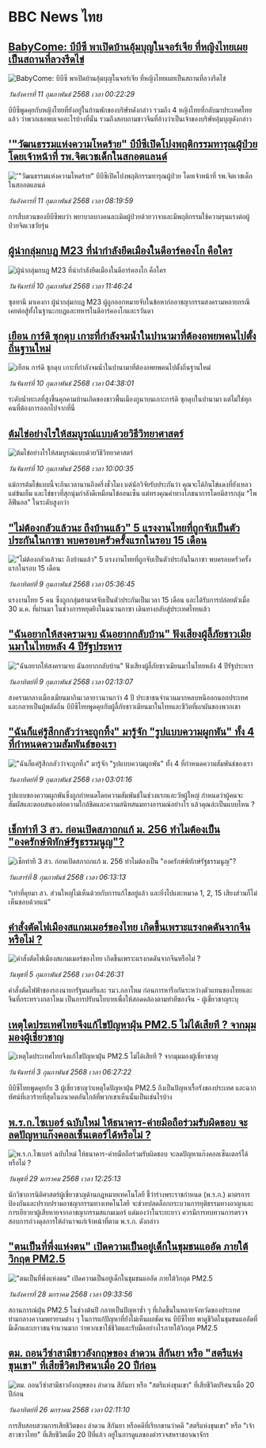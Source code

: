 # BBC News ไทย## [BabyCome: บีบีซี พาเปิดบ้านอุ้มบุญในจอร์เจีย ที่หญิงไทยเผยเป็นสถานที่ลวงรีดไข่](https://www.bbc.com/thai/articles/ce3ne0y6l39o?at_campaign=githubrss)![BabyCome: บีบีซี พาเปิดบ้านอุ้มบุญในจอร์เจีย ที่หญิงไทยเผยเป็นสถานที่ลวงรีดไข่](https://ichef.bbci.co.uk/ace/standard/240/cpsprodpb/111e/live/892f87d0-e79d-11ef-bd1b-d536627785f2.jpg)_วันอังคารที่ 11 กุมภาพันธ์ 2568 เวลา 00:22:29_บีบีซีพูดคุยกับหญิงไทยที่ยังอยู่ในบ้านพักของบริษัทดังกล่าว รวมถึง 4 หญิงไทยที่กลับมาประเทศไทยแล้ว ว่าพวกเธอพบเจออะไรบ้างที่นั่น รวมถึงสอบถามชาวจีนที่อ้างว่าเป็นเจ้าของบริษัทอุ้มบุญดังกล่าว## ['"วัฒนธรรมแห่งความโหดร้าย" บีบีซีเปิดโปงพฤติกรรมทารุณผู้ป่วย โดยเจ้าหน้าที่ รพ.จิตเวชเด็กในสกอตแลนด์](https://www.bbc.com/thai/articles/cly982d0nn8o?at_campaign=githubrss)!['"วัฒนธรรมแห่งความโหดร้าย" บีบีซีเปิดโปงพฤติกรรมทารุณผู้ป่วย โดยเจ้าหน้าที่ รพ.จิตเวชเด็กในสกอตแลนด์](https://ichef.bbci.co.uk/ace/standard/240/cpsprodpb/697d/live/99085a60-e49b-11ef-a819-277e390a7a08.jpg)_วันอังคารที่ 11 กุมภาพันธ์ 2568 เวลา 08:19:59_การสืบสวนของบีบีซีพบว่า พยาบาลบางคนละเมิดผู้ป่วยด้วยวาจาและมีพฤติกรรมใช้ความรุนแรงต่อผู้ป่วยจิตเวชวัยรุ่น## [ผู้นำกลุ่มกบฏ M23 ที่นำกำลังยึดเมืองในดีอาร์คองโก คือใคร ](https://www.bbc.com/thai/articles/c4gz4zj7dzpo?at_campaign=githubrss)![ผู้นำกลุ่มกบฏ M23 ที่นำกำลังยึดเมืองในดีอาร์คองโก คือใคร ](https://ichef.bbci.co.uk/ace/standard/240/cpsprodpb/af8b/live/63a1cd50-e574-11ef-a819-277e390a7a08.jpg)_วันจันทร์ที่ 10 กุมภาพันธ์ 2568 เวลา 11:46:24_ซุลทานี มาเคงกา ผู้นำกลุ่มกบฏ M23 ผู้ถูกออกหมายจับในข้อหาก่ออาชญากรรมสงครามหลายกรณี เคยต่อสู้ทั้งในฐานะกบฏและทหารในดีอาร์คองโกและรวันดา## [เยือน การ์ดิ ซุกดุบ เกาะที่กำลังจมน้ำในปานามาที่ต้องอพยพคนไปตั้งถิ่นฐานใหม่](https://www.bbc.com/thai/articles/czrlxe58jezo?at_campaign=githubrss)![เยือน การ์ดิ ซุกดุบ เกาะที่กำลังจมน้ำในปานามาที่ต้องอพยพคนไปตั้งถิ่นฐานใหม่](https://ichef.bbci.co.uk/ace/standard/240/cpsprodpb/5dfb/live/16fdb440-e48a-11ef-bd1b-d536627785f2.jpg)_วันจันทร์ที่ 10 กุมภาพันธ์ 2568 เวลา 04:38:01_ระดับน้ำทะเลที่สูงขึ้นคุกคามบ้านเกิดของชาวพื้นเมืองกูนาบนเกาะการ์ดิ ซุกดุบในปานามา แต่ไม่ใช่ทุกคนที่ต้องการออกไปจากที่นี่## [ต้มไข่อย่างไรให้สมบูรณ์แบบด้วยวิธีวิทยาศาสตร์](https://www.bbc.com/thai/articles/cp3j0lv08z3o?at_campaign=githubrss)![ต้มไข่อย่างไรให้สมบูรณ์แบบด้วยวิธีวิทยาศาสตร์](https://ichef.bbci.co.uk/ace/standard/240/cpsprodpb/e210/live/d43f7f20-e791-11ef-a319-fb4e7360c4ec.jpg)_วันจันทร์ที่ 10 กุมภาพันธ์ 2568 เวลา 10:00:35_แม้การต้มไข่แบบนี้จะกินเวลานานถึงครึ่งชั่วโมง แต่นักวิจัยรับประกันว่า คุณจะได้กินไข่แดงที่ยังเหลวแต่ข้นเยิ้ม และไข่ขาวที่สุกนุ่มกำลังดีเหมือนไข่ออนเซ็น แต่ทรงคุณค่าทางโภชนาการโดยมีสารกลุ่ม “โพลีฟีนอล” ในระดับสูงกว่า## ["ไม่ต้องกลัวแล้วนะ ถึงบ้านแล้ว" 5 แรงงานไทยที่ถูกจับเป็นตัวประกันในกาซา พบครอบครัวครั้งแรกในรอบ 15 เดือน](https://www.bbc.com/thai/articles/c4g9y8zg7g6o?at_campaign=githubrss)!["ไม่ต้องกลัวแล้วนะ ถึงบ้านแล้ว" 5 แรงงานไทยที่ถูกจับเป็นตัวประกันในกาซา พบครอบครัวครั้งแรกในรอบ 15 เดือน](https://ichef.bbci.co.uk/ace/standard/240/cpsprodpb/d82a/live/6f8fd690-e6a3-11ef-a319-fb4e7360c4ec.jpg)_วันอาทิตย์ที่ 9 กุมภาพันธ์ 2568 เวลา 05:36:45_แรงงานไทย 5 คน ซึ่งถูกกลุ่มฮามาสจับเป็นตัวประกันเป็นเวลา 15 เดือน และได้รับการปล่อยตัวเมื่อ 30 ม.ค. ที่ผ่านมา ในช่วงการหยุดยิงในฉนวนกาซา เดินทางกลับสู่ประเทศไทยแล้ว## ["ฉันอยากให้สงครามจบ ฉันอยากกลับบ้าน" ฟังเสียงผู้ลี้ภัยชาวเมียนมาในไทยหลัง 4 ปีรัฐประหาร](https://www.bbc.com/thai/articles/cwyp2nwd618o?at_campaign=githubrss)!["ฉันอยากให้สงครามจบ ฉันอยากกลับบ้าน" ฟังเสียงผู้ลี้ภัยชาวเมียนมาในไทยหลัง 4 ปีรัฐประหาร](https://ichef.bbci.co.uk/ace/standard/240/cpsprodpb/4f9b/live/3c618470-e546-11ef-a319-fb4e7360c4ec.jpg)_วันอาทิตย์ที่ 9 กุมภาพันธ์ 2568 เวลา 02:13:07_สงครามกลางเมืองเมียนมากินเวลายาวนานกว่า 4 ปี ประชาชนจำนวนมากหลบหนีออกนอกประเทศและกลายเป็นผู้พลัดถิ่น บีบีซีไทยพูดคุยกับผู้ลี้ภัยชาวเมียนมาในไทยและชีวิตที่ผกผันของพวกเขา## ["ฉันก็แค่รู้สึกกลัวว่าจะถูกทิ้ง" มารู้จัก "รูปแบบความผูกพัน" ทั้ง 4 ที่กำหนดความสัมพันธ์ของเรา](https://www.bbc.com/thai/articles/cr7e3dn21xno?at_campaign=githubrss)!["ฉันก็แค่รู้สึกกลัวว่าจะถูกทิ้ง" มารู้จัก "รูปแบบความผูกพัน" ทั้ง 4 ที่กำหนดความสัมพันธ์ของเรา](https://ichef.bbci.co.uk/ace/standard/240/cpsprodpb/88db/live/eb87fa50-dca0-11ef-ad9c-6bfba0246f34.jpg)_วันอาทิตย์ที่ 9 กุมภาพันธ์ 2568 เวลา 03:01:16_รูปแบบของความผูกพันซึ่งถูกกำหนดโดยความสัมพันธ์ในช่วงแรกและวัยผู้ใหญ่ กำหนดว่าผู้คนจะสัมผัสและตอบสนองต่อความใกล้ชิดและความสนิทสนมทางอารมณ์อย่างไร แล้วคุณล่ะเป็นแบบไหน ?## [เช็กท่าที 3 สว. ก่อนเปิดสภาถกแก้ ม. 256 ทำไมต้องเป็น "องครักษ์พิทักษ์รัฐธรรมนูญ"?](https://www.bbc.com/thai/articles/cvg4qwgxz8ro?at_campaign=githubrss)![เช็กท่าที 3 สว. ก่อนเปิดสภาถกแก้ ม. 256 ทำไมต้องเป็น "องครักษ์พิทักษ์รัฐธรรมนูญ"?](https://ichef.bbci.co.uk/ace/standard/240/cpsprodpb/f071/live/42d72810-e5db-11ef-8f2c-8fc32fd64710.jpg)_วันเสาร์ที่ 8 กุมภาพันธ์ 2568 เวลา 06:13:13_“เท่าที่คุยมา สว. ส่วนใหญ่ไม่เห็นด้วยกับการแก้ไขอยู่แล้ว และยิ่งไปแตะหมวด 1, 2, 15 เสียงส่วนก็ไม่เห็นชอบด้วยแน่”## [คำสั่งตัดไฟเมืองสแกมเมอร์ของไทย เกิดขึ้นเพราะแรงกดดันจากจีนหรือไม่ ?](https://www.bbc.com/thai/articles/cvg8399nnq5o?at_campaign=githubrss)![คำสั่งตัดไฟเมืองสแกมเมอร์ของไทย เกิดขึ้นเพราะแรงกดดันจากจีนหรือไม่ ?](https://ichef.bbci.co.uk/ace/standard/240/cpsprodpb/d0f5/live/5cd62af0-e2f1-11ef-bd1b-d536627785f2.jpg)_วันพุธที่ 5 กุมภาพันธ์ 2568 เวลา 04:26:31_คำสั่งตัดไฟฟ้าของรองนายกรัฐมนตรีและ รมว.กลาโหม ก่อนการหารือกันระหว่างตัวแทนของไทยและจีนที่กระทรวงกลาโหม เป็นการปรับนโยบายเพื่อให้สอดคล้องตามท่าทีของจีน - ผู้เชี่ยวชาญระบุ## [เหตุใดประเทศไทยจึงแก้ไขปัญหาฝุ่น PM2.5 ไม่ได้เสียที ? จากมุมมองผู้เชี่ยวชาญ](https://www.bbc.com/thai/articles/c5y7jv0j2y2o?at_campaign=githubrss)![เหตุใดประเทศไทยจึงแก้ไขปัญหาฝุ่น PM2.5 ไม่ได้เสียที ? จากมุมมองผู้เชี่ยวชาญ](https://ichef.bbci.co.uk/ace/standard/240/cpsprodpb/b554/live/a8a937f0-e1e4-11ef-bd1b-d536627785f2.jpg)_วันจันทร์ที่ 3 กุมภาพันธ์ 2568 เวลา 06:27:22_บีบีซีไทยพูดคุยกับ 3 ผู้เชี่ยวชาญว่าเหตุใดปัญหาฝุ่น PM2.5 ถึงเป็นปัญหาเรื้อรังของประเทศ และฉากทัศน์ที่เลวร้ายที่สุดในอนาคตอันใกล้ที่พวกเขาเห็นนั้นเป็นเช่นไรบ้าง## [พ.ร.ก.ไซเบอร์ ฉบับใหม่ ให้ธนาคาร-ค่ายมือถือร่วมรับผิดชอบ จะลดปัญหาแก๊งคอลเซ็นเตอร์ได้หรือไม่ ?](https://www.bbc.com/thai/articles/c20p51zdqnlo?at_campaign=githubrss)![พ.ร.ก.ไซเบอร์ ฉบับใหม่ ให้ธนาคาร-ค่ายมือถือร่วมรับผิดชอบ จะลดปัญหาแก๊งคอลเซ็นเตอร์ได้หรือไม่ ?](https://ichef.bbci.co.uk/ace/standard/240/cpsprodpb/e89f/live/b5cde0e0-de3b-11ef-902e-cf9b84dc1357.jpg)_วันพุธที่ 29 มกราคม 2568 เวลา 12:25:13_นักวิชาการนิติศาสตร์ผู้เชี่ยวชาญด้านกฎหมายเทคโนโลยี ชี้ว่าร่างพระราชกำหนด (พ.ร.ก.) มาตรการป้องกันและปราบปรามอาชญากรรมทางเทคโนโลยี จะช่วยปลดล็อกกระบวนการยุติธรรมทางอาญาและการเยียวยาผู้เสียหายจากอาชญากรรมสแกมเมอร์ แต่มองว่าในระยะยาว ควรมีการทบทวนการตรวจสอบการถ่วงดุลการให้อำนาจแก่เจ้าหน้าที่ตาม พ.ร.ก. ดังกล่าว## ["ตนเป็นที่พึ่งแห่งตน" เปิดความเป็นอยู่เด็กในชุมชนแออัด ภายใต้วิกฤต PM2.5](https://www.bbc.com/thai/articles/c5yekz040jro?at_campaign=githubrss)!["ตนเป็นที่พึ่งแห่งตน" เปิดความเป็นอยู่เด็กในชุมชนแออัด ภายใต้วิกฤต PM2.5](https://ichef.bbci.co.uk/ace/standard/240/cpsprodpb/882c/live/640cbdd0-dd55-11ef-a37f-eba91255dc3d.jpg)_วันอังคารที่ 28 มกราคม 2568 เวลา 09:33:56_สถานการณ์ฝุ่น PM2.5 ในช่วงต้นปี กลายเป็นปัญหาซ้ำ ๆ ที่เกิดขึ้นในหลายจังหวัดของประเทศ ท่ามกลางความพยายามต่าง ๆ ในการแก้ปัญหาที่ยังไม่เห็นผลชัดเจน บีบีซีไทย พาดูชีวิตในชุมชนแออัดที่มีเด็กและเยาวชนจำนวนมาก ว่าพวกเขาใช้ชีวิตและรับมืออย่างไรภายใต้วิกฤต PM2.5## [ตม. ถอนวีซ่าสามีชาวอังกฤษของ ลำดวน สีกันยา หรือ "สตรีแห่งขุนเขา" ที่เสียชีวิตปริศนาเมื่อ 20 ปีก่อน](https://www.bbc.com/thai/articles/c2d3jgl57eeo?at_campaign=githubrss)![ตม. ถอนวีซ่าสามีชาวอังกฤษของ ลำดวน สีกันยา หรือ "สตรีแห่งขุนเขา" ที่เสียชีวิตปริศนาเมื่อ 20 ปีก่อน](https://ichef.bbci.co.uk/ace/standard/240/cpsprodpb/a0ef/live/ee18e7e0-daff-11ef-902e-cf9b84dc1357.jpg)_วันอาทิตย์ที่ 26 มกราคม 2568 เวลา 02:11:10_การสืบสอบสวนการเสียชีวิตของ ลำดวน สีกันยา หรือคดีที่เรียกขานว่าคดี "สตรีแห่งขุนเขา" หรือ "เจ้าสาวชาวไทย" ที่เสียชีวิตเมื่อ 20 ปีที่แล้ว อยู่ในการดูแลของตำรวจสหราชอาณาจักร